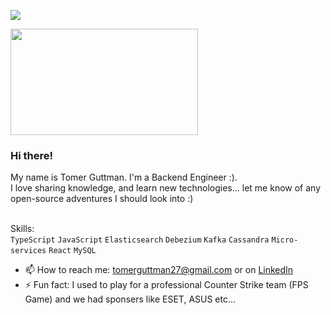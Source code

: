 ![](https://komarev.com/ghpvc/?username=tomerguttman)

<img src="https://media.giphy.com/media/opAuQg3LS5EWY/giphy.gif" width="300" height="170" align="center"> 

### Hi there!

My name is Tomer Guttman. I'm a Backend Engineer :).<br>
I love sharing knowledge, and learn new technologies... let me know of any open-source adventures I should look into :)

<br>Skills:<br /> `TypeScript` `JavaScript` `Elasticsearch` `Debezium` `Kafka` `Cassandra` `Micro-services` `React` `MySQL`

<!--
**tomerguttman/tomerguttman** is a ✨ _special_ ✨ repository because its `README.md` (this file) appears on your GitHub profile.
<!-- - 💬 Ask me about ... -->

- 📫 How to reach me: tomerguttman27@gmail.com or on [LinkedIn](https://www.linkedin.com/in/tomergut/)
- ⚡ Fun fact: I used to play for a professional Counter Strike team (FPS Game) and we had sponsers like ESET, ASUS etc...
